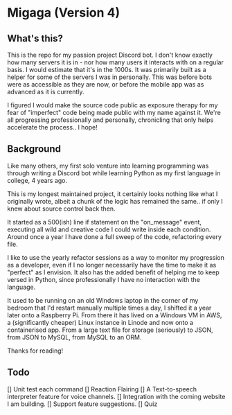 # Migaga (Version 4)

## What's this?
This is the repo for my passion project Discord bot. I don't know exactly how many servers it is in - nor how many users it interacts with on a regular basis. I would estimate that it's in the 1000s. It was primarily built as a helper for some of the servers I was in personally. This was before bots were as accessible as they are now, or before the mobile app was as advanced as it is currently. 

I figured I would make the source code public as exposure therapy for my fear of "imperfect" code being made public with my name against it. We're all progressing professionally and personally, chronicling that only helps accelerate the process.. I hope! 

## Background
Like many others, my first solo venture into learning programming was through writing a Discord bot while learning Python as my first language in college, 4 years ago. 

 This is my longest maintained project, it certainly looks nothing like what I originally wrote, albeit a chunk of the logic has remained the same.. if only I knew about source control back then. 
 
 It started as a 500(ish) line if statement on the "on_message" event, executing all wild and creative code I could write inside each condition. Around once a year I have done a full sweep of the code, refactoring every file.
 
 I like to use the yearly refactor sessions as a way to monitor my progression as a developer, even if I no longer necessarily have the time to make it as "perfect" as I envision. It also has the added benefit of helping me to keep versed in Python, since professionally I have no interaction with the language.

It used to be running on an old Windows laptop in the corner of my bedroom that I'd restart manually multiple times a day, I shifted it a year later onto a Raspberry Pi. From there it has lived on a Windows VM in AWS, a (significantly cheaper) Linux instance in Linode and now onto a containerised app. From a large text file for storage (seriously) to JSON, from JSON to MySQL, from MySQL to an ORM.

Thanks for reading! 

## Todo
[] Unit test each command
[] Reaction Flairing
[] A Text-to-speech interpreter feature for voice channels.
[] Integration with the coming website I am building.
[] Support feature suggestions. 
[] Quiz